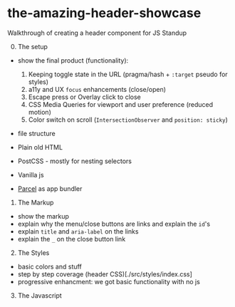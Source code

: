 # the-amazing-header-showcase

Walkthrough of creating a header component for JS Standup

0. The setup

- show the final product (functionality):

  1. Keeping toggle state in the URL (pragma/hash + `:target` pseudo for styles)
  2. a11y and UX `focus` enhancements (close/open)
  3. Escape press or Overlay click to close
  4. CSS Media Queries for viewport and user preference (reduced motion)
  5. Color switch on scroll (`IntersectionObserver` and `position: sticky`)

- file structure
- Plain old HTML
- PostCSS - mostly for nesting selectors
- Vanilla js
- [Parcel](https://parceljs.org/) as app bundler

1. The Markup

- show the markup
- explain why the menu/close buttons are links and explain the `id`'s
- explain `title` and `aria-label` on the links
- explain the `_` on the close button link

2. The Styles

- basic colors and stuff
- step by step coverage (header CSS)[./src/styles/index.css]
- progressive enhancment: we got basic functionality with no js

3. The Javascript
